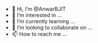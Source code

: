 - 👋 Hi, I’m @AnwarBJIT
- 👀 I’m interested in ...
- 🌱 I’m currently learning ...
- 💞️ I’m looking to collaborate on ...
- 📫 How to reach me ...

<!---
AnwarBJIT/AnwarBJIT is a ✨ special ✨ repository because its `README.md` (this file) appears on your GitHub profile.
You can click the Preview link to take a look at your changes.
--->
